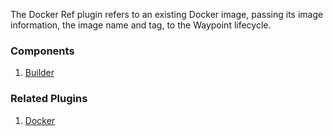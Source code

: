 The Docker Ref plugin refers to an existing Docker image, passing its image
information, the image name and tag, to the Waypoint lifecycle.

### Components

1. [Builder](/waypoint/integrations/hashicorp/docker-ref/latest/components/builder/docker-ref-builder)

### Related Plugins

1. [Docker](/waypoint/integrations/hashicorp/docker)
